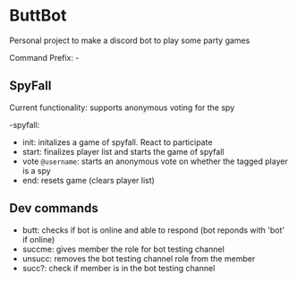 # ButtBot

Personal project to make a discord bot to play some party games

Command Prefix: -

## SpyFall

Current functionality: supports anonymous voting for the spy 

-spyfall:
- init: initalizes a game of spyfall. React to participate
- start: finalizes player list and starts the game of spyfall
- vote `@username`: starts an anonymous vote on whether the tagged player is a spy
- end: resets game (clears player list)

## Dev commands

- butt: checks if bot is online and able to respond (bot reponds with 'bot' if online)
- succme: gives member the role for bot testing channel
- unsucc: removes the bot testing channel role from the member
- succ?: check if member is in the bot testing channel
